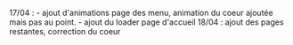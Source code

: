 17/04 : - ajout d'animations page des menu, animation du coeur ajoutée mais pas au point.
        - ajout du loader page d'accueil
18/04 : ajout des pages restantes, correction du coeur
